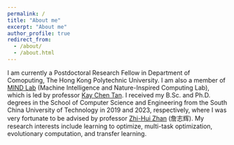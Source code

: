 ```yaml
---
permalink: /
title: "About me"
excerpt: "About me"
author_profile: true
redirect_from: 
  - /about/
  - /about.html
---
```

I am currently a Postdoctoral Research Fellow in Department of Comoputing, The Hong Kong Polytechnic University. I am also a member of [MIND Lab](https://www.mindlab-ai.com/) (Machine Intelligence and Nature-Inspired Computing Lab), which is led by professor [Kay Chen Tan](https://www.polyu.edu.hk/comp/people/academic-staff/prof-tan-kay-chen/). I received my B.Sc. and Ph.D. degrees in the School of Computer Science and Engineering from the South China University of Technology in 2019 and 2023, respectively, where I was very fortunate to be advised by professor [Zhi-Hui Zhan](https://zhanapollo.github.io/zhanzhh/) (詹志辉). My research interests include learning to optimize, multi-task optimization, evolutionary computation, and transfer learning.
